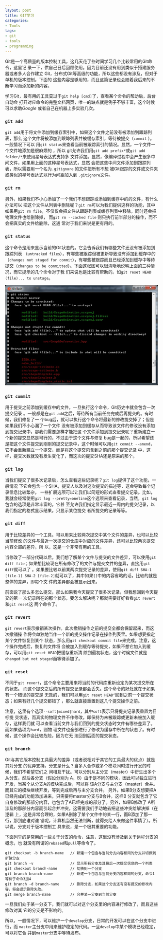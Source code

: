 ```yaml
---
layout: post
title: GIT学习
categories:
- Tools
tags:
- git
- tools
- programming
---
```


Git是一个高质量的版本控制工具，这几天花了些时间学习几个比较常用的Git命令，这里记
录一下，供自己日后回顾使用。因为目前还没有用到类似于搭建服务器或者多人合作建立
Git，分布式Git等高级的功能，所以这些都没有涉及，但对于单机的版本控制，下面的
这些内容是够用的，而且这篇记录也会随着我后来的不断学习而添加新的内容。

学习Git，最有用的工具莫过于`git help [cmd]`了，查看某个命令的帮助后，后台自动会
打开对应命令的完整文档网页，唯一的缺点就是例子不够丰富，这个时候可以求助*Google*
或者自己在机器上多实验几次。

### `git add`  

`git add`用于将文件添加到缓存索引中，如果这个文件之前没有被添加到跟踪列表，那么
这个文件将被添加到跟踪列表并被缓存索引，等待被提交（`commit` ）。一般情况下可以
用`git status`来查看当前被跟踪索引的情况。显然，一个文件一个文件地添加是很麻烦的
，所以 git允许我们用`git add prefix*`或`git add folder/*`来使用星号表达式支持多
文件添加。显然，像编译过程中会产生很多中间文件，如果用上面的这种星号表达式，显然
会把这些中间文件添加到跟踪列表，所以需要用一个名为`.gitignore` 的文件把所有不想
被Git跟踪的文件或文件夹或类似的星号表达式以行为间距加入到 `.gitignore`文件。

### `git rm`

另外，如果我们不小心添加了一个我们不想跟踪或添加到缓存中的的文件，有什么办法可以
把这个文件从列表中删除呢？`git rm`可以为我们提供这样的功能，其中如果用`git rm
file`，不仅仅会把文件从跟踪列表或缓存列表中移除，同时还会把物理文件也给删除掉，
而`git rm --cached file` 则只执行前半部分的操作，而不会把真实的文件给删除，这通
常对于我们来说是更有用的。

### `git status`  

这个命令是用来显示当前的Git状态的。它会告诉我们有哪些文件还没有被添加到跟踪列表
（`untracked files`），有哪些被跟踪但被更新导致没有添加到缓存中的（`changes not
staged for commit`），有哪些被跟踪而且已经添加到缓存中等待提交（`changes to be
committed`）。下面这张图可以很清晰地说明上面的三种情况，而它提示的几个命令对于我
们来说也是比较有帮助的。如`git reset HEAD (file)... to unstage`。

![](/images/2013/git-status.jpg)

### `git commit`  

用于提交之前添加到缓存中的文件，一旦执行这个命令，Git历史中就会包含一次提交记录
。一般都是在`git add`之后，等待所有当前任务完成后再提交的。有时候，我们修复了一
个bug后，就可以执行这个命令将最新的修改提交掉了；但是如果我们不小心漏了一个文件
没有被添加到缓存从而导致该文件的修改没有添加到提交记录中，那我们需要怎样才能把这
个文件添加到提交记录呢？重新建立一个新的提交显然是可行的，不过由于这个文件与修复
bug是一起的，所以希望还是把这个文件提交到刚刚的提交记录中，这个时候可以用`git
commit --amend`，它不会重新建立一个提交，而是将这个提交包含到之前的那个提交记录
中，这样，提交次数就没有发生变化了，而这次的提交SHA还是原来的那个。

### `git log`

当我们提交了很多次记录后，怎么查看这些记录呢？`git log`提供了这个功能，一般情况
下它会包含一个SHA，提交人以及对这次提交的描述等，这会导致每个记录信息比较繁杂，
一些扩展选项可以让我们以简短的形式查看提交记录。比如，我就会经常使用`git log
--pretty=oneline`这个选项来查看记录，当然，`git log`包含的选项是非常丰富的，它甚
至允许我们指定显示最近一周内的提交记录，以我们指定的格式显示结果，只显示某位提交
者所提交的记录等等。

### `git diff`

用于比较差异的一个工具。可以用来比较两次提交中某个文件的差异，也可以比较当前修改
的文件与最近一次提交的仓库中对应的文件差异，还可以比较两次提交内容全部的差异。所
以，这是一个非常有用的工具。

当修改了一部分代码以后，我们想了解某个文件与提交的文件差异，可以使用`git diff
file`；如果想比较现在所有修改了的文件与提交文件的差异，直接用`git diff`就可以了
。如果要比较以前某两次提交记录的差异，使用`git diff SHA-1 [file-1] SHA-2
[file-2]`就可以了，其中如果`[]`中的内容省略的话，比较的就是整体的差异，即每个文
件的差异都会被显示出来。

前面说了那么多怎么提交，那么如果我今天提交了很多次记录，但我想回到今天提交的第一
次记录所在的那个状态，要怎么解决呢？那就需要好好看看`git revert`和`git reset`这
两个命令了。

### `git revert`

`git revert`表示撤销某次操作，此次撤销操作之前的提交全都会保留起来，而这次撤销操
作将会单独地当作一个新的提交操作记录在操作列表里。如果想要指定某个文件恢复到某个
状态，那么用`git checkout commit file`来完成，注意，这个操作完成后，恢复的文件将
会被加入到缓存等待提交，如果不想它加入到缓存，可以用`git reset HEAD`把缓存重新清
除到最初状态，这个时候文件就是`changed but not staged`而等待添加了。

### `git reset`

不同于`git revert`，这个命令主要用来将当前的代码库重新设定为某次提交所在的状态。
而这个提交之后的所有提交记录都会丢失。这个命令的好处就在于如果有一个错误的提交是
无效的，我们可以用`git reset HEAD^`回到之前一个提交状态；如果有好几个提交都错了
，那么就直接重置到这几个提交操作之前。

注意，这里有个选项`--soft|mixed|hard`，其中`soft`表示只将提交记录表重置为目标提
交状态，而真实的物理文件不作修改，即保持为未被跟踪或更新未被加入缓存，这样我们就
可以查看当前文件与我们回到的提交状态时文件有哪些差异了。而如果选项为`hard`，则物
理文件也全部进行了修改为缓存中所在的状态了。有时候，这个操作会比较危险，因为它无
法回到后面的提交状态。

### `git branch`

Git与其它版本控制工具最大的差异（或者说相对于其它的工具最大的优点）就是其对分支
的优异支持。分支是什么？当多人合作或多个模块同时进行开发的时候，我们不希望它们之
间相互干扰。可以分别从主分支（master）中衍生出多个从分支，然后各分支（假设分别为
A，B）由于是不同的模块，因此可以独立进行开发，当某个从分支A的模块完成后，可以将
该A分支与主分支（master）合并。而其它的模块继续开发，等到完成后再与主分支合并。
另外，如果B分支想要把A已经完成的功能添加进来，只需要将master分支与B合并，这样B
分支就包含了它自身修改的那部分内容，也包含了A已经完成的部分了。另外，如果B修改了
A所涉及的那部分内容而引起合并冲突，这需要我们手动地去把这些冲突给解决掉（在逻辑
上，这是非常合理的，如果A删除了某个文件中的某一行，而B添加了那一行，那到底谁对谁
错呢，计算机当然无法判断，就得交给人来做这件事情了）。所以说，分支对于版本控制工
具来说，是一个极其重要的功能。

下面列举的是常用的一些关于分支的命令，注意，这里没有涉及到关于远程分支的概念，也
就没有所谓的`rebased`和`pull`等命令了。

    git checkout -b branch-name   // 新建一个包含与当前分支内容相同的分支并切换到新建分支
    git branch -v                 // 显示所有分支及其最后一次提交信息的一个列表
    git checkout branch-name      // 切换到一个分支
    git branch branch-name        // 新建一个包含与当前分支内容相同的分支，命令1等价于命令3加4
    git branch -d branch-name     // 删除分支，如果这个分支还有没有提交的修改内容，将会提示删除失败。
    git merge branch-name         // 合并某一分支到当前分支

一旦我们处于某一分支下，我们就可以对这个分支里的内容进行修改了，而且这些修改对其
它的分支是不影响的。

所以，一般情况下，可以维护一个`develop`分支，日常的开发可以在这个分支中进行，而
`master`主分支中用来维护稳定的代码。一旦`develop`中某个模块已经稳定，可以将它合
并到`master`分支中等待发布。
